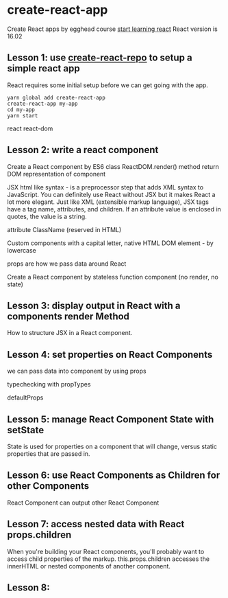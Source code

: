 # create-react-app
Create React apps by egghead course [start learning react](https://egghead.io/courses/start-learning-react)
React version is 16.02


## Lesson 1: use [create-react-repo](https://github.com/facebookincubator/create-react-app) to setup a simple react app
React requires some initial setup before we can get going with the app.
```
yarn global add create-react-app
create-react-app my-app
cd my-app
yarn start
```

react
react-dom


## Lesson 2: write a react component
Create a React component by ES6 class
ReactDOM.render() method return DOM representation of component

JSX html like syntax - is a preprocessor step that adds XML syntax to JavaScript.
You can definitely use React without JSX but it makes React a lot more elegant.
Just like XML (extensible markup language), JSX tags have a tag name, attributes, and children. If an attribute value is enclosed in quotes, the value is a string.

attribute ClassName (reserved in HTML)

Custom components with a capital letter, native HTML DOM element - by lowercase

props are how we pass data around React

Create a React component by stateless function component (no render, no state)


## Lesson 3: display output in React with a components render Method
How to structure JSX in a React component.


## Lesson 4: set properties on React Components
we can pass data into component by using props

typechecking with propTypes

defaultProps


## Lesson 5: manage React Component State with setState
State is used for properties on a component that will change, versus static properties that are passed in.


## Lesson 6: use React Components as Children for other Components
React Component can output other React Component


## Lesson 7: access nested data with React props.children
When you're building your React components, you'll probably want to access child properties of the markup. this.props.children accesses the innerHTML or nested components of another component.


## Lesson 8:
